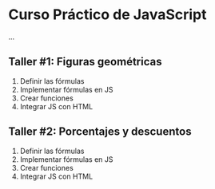 # Curso Práctico de JavaScript

...

## Taller #1: Figuras geométricas

1) Definir las fórmulas
2) Implementar fórmulas en JS
3) Crear funciones
4) Integrar JS con HTML


## Taller #2: Porcentajes y descuentos

1) Definir las fórmulas
2) Implementar fórmulas en JS
3) Crear funciones
4) Integrar JS con HTML
